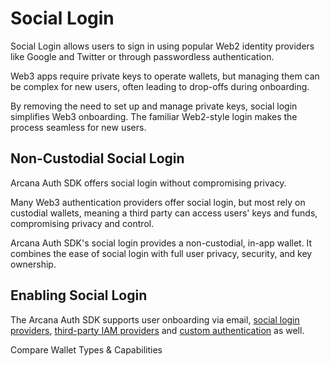 # Social Login

Social Login allows users to sign in using popular Web2 identity providers like Google and Twitter or through passwordless authentication.

Web3 apps require private keys to operate wallets, but managing them can be complex for new users, often leading to drop-offs during onboarding.

By removing the need to set up and manage private keys, social login simplifies Web3 onboarding. The familiar Web2-style login makes the process seamless for new users.

## Non-Custodial Social Login

Arcana Auth SDK offers social login without compromising privacy.

Many Web3 authentication providers offer social login, but most rely on custodial wallets, meaning a third party can access users' keys and funds, compromising privacy and control.

Arcana Auth SDK's social login provides a non-custodial, in-app wallet. It combines the ease of social login with full user privacy, security, and key ownership.

## Enabling Social Login

The Arcana Auth SDK supports user onboarding via email, [social login providers](../../web3-stack/auth/), [third-party IAM providers](../../web3-stack/auth/) and [custom authentication](../authtype/custom-auth/) as well.

Compare Wallet Types & Capabilities
